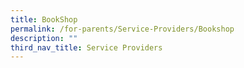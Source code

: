 ```yaml
---
title: BookShop
permalink: /for-parents/Service-Providers/Bookshop
description: ""
third_nav_title: Service Providers
---
```

